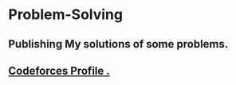 # Problem-Solving
## Publishing My solutions of some problems.
## [Codeforces Profile .](https://codeforces.com/profile/Mostafa__Fouad)
